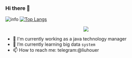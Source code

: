 ### Hi there 👋
![info](https://github-readme-stats.vercel.app/api?username=liuhouer&show_icons=true&hide=prs&count_private=true&theme=default_repocard&include_all_commits=true)
[![Top Langs](https://github-readme-stats.vercel.app/api/top-langs/?username=liuhouer&layout=compact&text_color=151515&bg_color=fefefe)](https://github.com/liuhouer)

<p align="center">
<img src="https://visitor-badge.laobi.icu/badge?page_id=liuhouer" id="counter">
</p>

- 🔭 I'm currently working as a java technology manager 
- 🌱 I’m currently learning big data `system`
- 📫 How to reach me: telegram:@liuhouer


<!--
**liuhouer/liuhouer** is a ✨ _special_ ✨ repository because its `README.md` (this file) appears on your GitHub profile.

Here are some ideas to get you started:

- 🔭 I’m currently working on ...
- 🌱 I’m currently learning ...
- 👯 I’m looking to collaborate on ...
- 🤔 I’m looking for help with ...
- 💬 Ask me about ...
- 📫 How to reach me: ...
- 😄 Pronouns: ...
- ⚡ Fun fact: ...
-->
